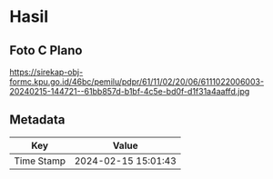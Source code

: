 # Hasil

## Foto C Plano

https://sirekap-obj-formc.kpu.go.id/46bc/pemilu/pdpr/61/11/02/20/06/6111022006003-20240215-144721--61bb857d-b1bf-4c5e-bd0f-d1f31a4aaffd.jpg


## Metadata

| Key        | Value               |
| ---------- | ------------------- |
| Time Stamp | 2024-02-15 15:01:43 |



